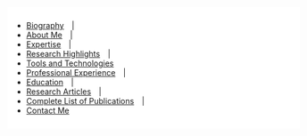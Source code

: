 <div class="nav-menu">
   <div style="flex: 1;">
    <div style="position: sticky; top: 0; left: 0; right: 0; width: 100%; background-color: #fff; z-index: 1; padding: 10px;">
  <ul>
    <li><a href="#biography" style="margin-right: 10px;">Biography</a> |
    <li><a href="#about-me" style="margin-right: 10px;">About Me</a> |
    <li><a href="#expertise" style="margin-right: 10px;">Expertise</a> |
    <li><a href="#research-highlights" style="margin-right: 10px;">Research Highlights</a> |
    <li><a href="#tools-and-technologies" style="margin-right: 10px;">Tools and Technologies</a> 
    <li><a href="#professional-experience" style="margin-right: 10px;">Professional Experience</a> |
    <li><a href="#education" style="margin-right: 10px;">Education</a> |
    <li><a href="#research-articles" style="margin-right: 10px;">Research Articles</a> |
    <li><a href="#complete-list-of-publications" style="margin-right: 10px;">Complete List of Publications</a> |
    <li><a href="#contact-me" style="margin-right: 10px;">Contact Me</a>
  </ul>
    </div>
  </div>

</div>


  

